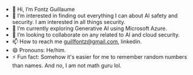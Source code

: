- 👋 Hi, I’m Fontz Guillaume
- 👀 I’m interested in finding out everything I can about AI safety and security. I am interested in all things security.
- 🌱 I’m currently exploring Generative AI using Microsoft Azure. 
- 💞️ I’m looking to collaborate on any related to AI and cloud security.
- 📫 How to reach me guillfontz@gmail.com, linkedin.
- 😄 Pronouns: He/him.
- ⚡ Fun fact: Somehow it's easier for me to remember random numbers than names. And no, I am not math guru lol.

<!---
fontzguill/fontzguill is a ✨ special ✨ repository because its `README.md` (this file) appears on your GitHub profile.
You can click the Preview link to take a look at your changes.
--->
